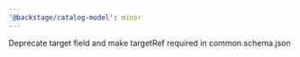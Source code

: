 ```yaml
---
'@backstage/catalog-model': minor
---
```


Deprecate target field and make targetRef required in common.schema.json

